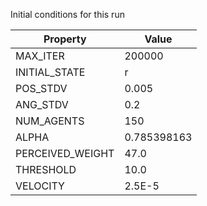 Initial conditions for this run

| Property     | Value     |
|--------------|-----------|
|MAX_ITER|200000|
|INITIAL_STATE|r|
|POS_STDV|0.005|
|ANG_STDV|0.2|
|NUM_AGENTS|150|
|ALPHA| 0.785398163|
|PERCEIVED_WEIGHT|47.0|
|THRESHOLD|10.0|
|VELOCITY|2.5E-5|
